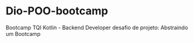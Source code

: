# Dio-POO-bootcamp

Bootcamp TQI Kotlin - Backend Developer desafio de projeto: Abstraindo um Bootcamp

